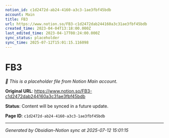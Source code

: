 ```yaml
---
notion_id: c1d2472d-ab24-4160-a3c3-1ae3fbf45bdb
account: Main
title: FB3
url: https://www.notion.so/FB3-c1d2472dab244160a3c31ae3fbf45bdb
created_time: 2023-04-04T13:18:00.000Z
last_edited_time: 2023-04-17T08:24:00.000Z
sync_status: placeholder
sync_time: 2025-07-12T15:01:15.116098
---
```


# FB3

*🔄 This is a placeholder file from Notion Main account.*

**Original URL**: https://www.notion.so/FB3-c1d2472dab244160a3c31ae3fbf45bdb

**Status**: Content will be synced in a future update.

**Page ID**: `c1d2472d-ab24-4160-a3c3-1ae3fbf45bdb`

---

*Generated by Obsidian-Notion sync at 2025-07-12 15:01:15*
